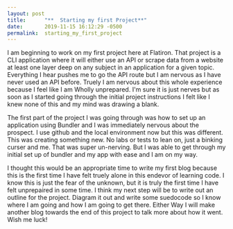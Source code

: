 ```yaml
---
layout: post
title:      "**  Starting my first Project**"
date:       2019-11-15 16:12:29 -0500
permalink:  starting_my_first_project
---
```


I am beginning to work on my first project here at Flatiron.  That project is a CLI application where it will either use an API or scrape data from a website at least one layer deep on any subject in an application for a given topic.  Everything I hear pushes me to go the API route but I am nervous as I have never used an API before.  Truely I am nervous about this whole experience because I feel like I am Wholly unprepared.  I'm sure it is just nerves but as soon as I started going through the initial project instructions I felt like I knew none of this and my mind was drawing a blank.  

   The first part of the project I was going through was how to set up an application using Bundler and I was immediately nervous about the prospect.  I use github and the local environment now but this was different.  This was creating something new.  No labs or tests to lean on,  just a binking curser and me.  That was super un-nerving.  But I was able to get through my initial set up of bundler and my app with ease and I am on my way.  
	 
I thought this would be an appropriate time to write my first blog because this is the first time I have felt truely alone in this endevor of learning code.  I know this is just the fear of the unknown, but it is truly the first time I have felt unprepaired in some time.  I think my next step will be to write out an outline for the project.  Diagram it out and write some suedocode so I know where I am going and how I am going to get there.  Either Way I will make another blog towards the end of this project to talk more about how it went.  Wish me luck!
